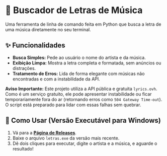 # 🎵 Buscador de Letras de Música

Uma ferramenta de linha de comando feita em Python que busca a letra de uma música diretamente no seu terminal.

## ✨ Funcionalidades

- **Busca Simples:** Pede ao usuário o nome do artista e da música.
- **Exibição Limpa:** Mostra a letra completa e formatada, sem anúncios ou distrações.
- **Tratamento de Erros:** Lida de forma elegante com músicas não encontradas e com a instabilidade da API.

**Aviso Importante:** Este projeto utiliza a API pública e gratuita `lyrics.ovh`. Como é um serviço gratuito, ele pode apresentar instabilidade ou ficar temporariamente fora do ar (retornando erros como `504 Gateway Time-out`). O script está preparado para lidar com essas falhas sem quebrar.

## 🚀 Como Usar (Versão Executável para Windows)

1. Vá para a **[Página de Releases](https://github.com/allymonteiro/Buscador_de_Letras/releases)**.
2. Baixe o arquivo `letras.exe` da versão mais recente.
3. Dê dois cliques para executar, digite o artista e a música, e aguarde o resultado!
